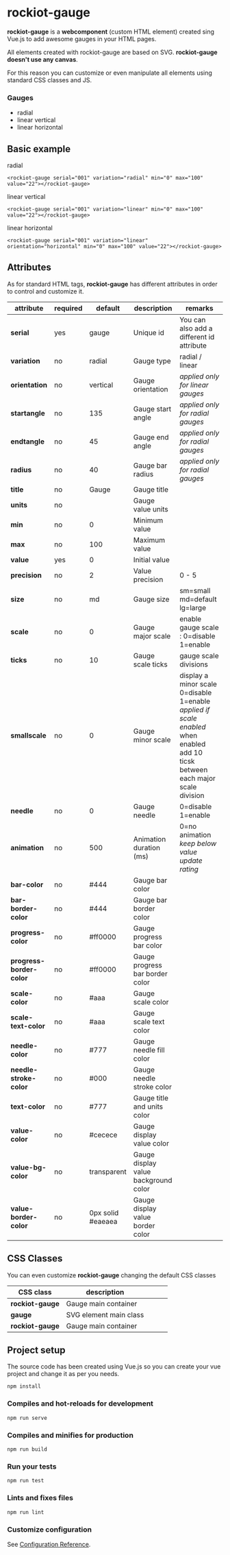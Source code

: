 # rockiot-gauge

**rockiot-gauge** is a **webcomponent** (custom HTML element) created sing Vue.js to add awesome gauges in your HTML pages.

All elements created with rockiot-gauge are based on SVG.
**rockiot-gauge doesn't use any canvas**. 

For this reason you can customize or even manipulate all elements using standard CSS classes and JS.

### Gauges ###

- radial
- linear vertical
- linear horizontal

## Basic example

radial
```
<rockiot-gauge serial="001" variation="radial" min="0" max="100" value="22"></rockiot-gauge>
```

linear vertical
```
<rockiot-gauge serial="001" variation="linear" min="0" max="100" value="22"></rockiot-gauge>
```

linear horizontal
```
<rockiot-gauge serial="001" variation="linear" orientation="horizontal" min="0" max="100" value="22"></rockiot-gauge>
```




## Attributes

As for standard HTML tags, **rockiot-gauge** has different attributes in order to control and customize it.



|attribute          |required   |default    | description       |remarks|
|---	            |---	    |---	    |---	            |---	|
| **serial**   	    | yes       | gauge   	| Unique id   	    | You can also add a different id attribute   	|
| **variation**  	| no   	    | radial   	| Gauge type   	    | radial / linear  	|
| **orientation**   | no  	    | vertical  | Gauge orientation | *applied only for linear gauges*   	|
| **startangle**    | no  	    | 135  	    | Gauge start angle | *applied only for radial gauges*   	|
| **endtangle**     | no  	    | 45  	    | Gauge end angle   | *applied only for radial gauges*   	|
| **radius**        | no  	    | 40  	    | Gauge bar radius  | *applied only for radial gauges*   	|
| **title**  	    | no  	    | Gauge  	| Gauge title   	|   	|
| **units**  	    | no  	    |     	    | Gauge value units |   	|
| **min**  	        | no  	    | 0  	    | Minimum value   	|   	|
| **max**  	        | no  	    | 100  	    | Maximum value   	|   	|
| **value**         | yes  	    | 0  	    | Initial value   	|   	|
| **precision**     | no  	    | 2  	    | Value precision   | 0 - 5  	|
| **size**          | no  	    | md  	    | Gauge size        | sm=small md=default lg=large   	|
| **scale**         | no  	    | 0  	    | Gauge major scale       | enable gauge scale : 0=disable 1=enable  	|
| **ticks**         | no  	    | 10  	    | Gauge scale ticks | gauge scale divisions   	|
| **smallscale**    | no  	    | 0  	    | Gauge minor scale | display a minor scale 0=disable 1=enable *applied if scale enabled* when enabled add 10 ticsk between each major scale division  	|
| **needle**         | no  	    | 0  	    | Gauge needle      | 0=disable 1=enable   	|
| **animation**     | no        | 500       | Animation duration (ms)| 0=no animation *keep below value update rating* |
| **bar-color**     | no  	    | #444  	    | Gauge bar color |    	|
| **bar-border-color**     | no  	    | #444  	    | Gauge bar border color |    	|
| **progress-color**     | no  	    | #ff0000  	    | Gauge progress bar color |    	|
| **progress-border-color**     | no  	    | #ff0000  	    | Gauge progress bar border color |    	|
| **scale-color**     | no  	    | #aaa  	    | Gauge scale color |    	|
| **scale-text-color**     | no  	    | #aaa  	    | Gauge scale text color |    	|
| **needle-color**     | no  	    | #777  	    | Gauge needle fill color |    	|
| **needle-stroke-color**     | no  	    | #000  	    | Gauge needle stroke color |    	|
| **text-color**     | no  	    | #777  	    | Gauge title and units color |    	|
| **value-color**     | no  	    | #cecece  	    | Gauge display value color |    	|
| **value-bg-color**     | no  	    | transparent  	    | Gauge display value background color |    	|
| **value-border-color**     | no  	    | 0px solid #eaeaea  	    | Gauge display value border color |    	|


## CSS Classes 

You can even customize **rockiot-gauge** changing the default CSS classes 

| CSS class             | description   |     |     |      |
|---	                |---	    |---	    |---	            |---	|
| **rockiot-gauge**     | Gauge main container       |    	| | |
| **gauge**             | SVG element main class       |    	| | |
| **rockiot-gauge**     | Gauge main container       |    	| | |



## Project setup
The source code has been created using Vue.js so you can create your vue project and change it as per you needs.


```
npm install
```

### Compiles and hot-reloads for development
```
npm run serve
```

### Compiles and minifies for production
```
npm run build
```

### Run your tests
```
npm run test
```

### Lints and fixes files
```
npm run lint
```

### Customize configuration
See [Configuration Reference](https://cli.vuejs.org/config/).

